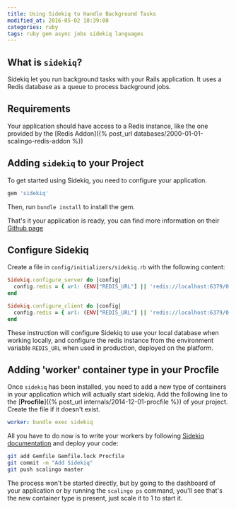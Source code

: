 ```yaml
---
title: Using Sidekiq to Handle Background Tasks
modified_at: 2016-05-02 10:39:00
categories: ruby
tags: ruby gem async jobs sidekiq languages
---
```


## What is `sidekiq`?

Sidekiq let you run background tasks with your Rails application. It uses a
Redis database as a queue to process background jobs.

## Requirements

Your application should have access to a Redis instance, like the one provided by
the [Redis Addon]({% post_url databases/2000-01-01-scalingo-redis-addon %})

## Adding `sidekiq` to your Project

To get started using Sidekiq, you need to configure your application.

```ruby
gem 'sidekiq'
```

Then, run `bundle install` to install the gem.

That's it your application is ready, you can find more information on their
[Github page](https://github.com/mperham/sidekiq)

## Configure Sidekiq

Create a file in `config/initializers/sidekiq.rb` with the following content:

```ruby
Sidekiq.configure_server do |config|
  config.redis = { url: (ENV["REDIS_URL"] || 'redis://localhost:6379/0'), namespace: "sidekiq-#{Rails.env}" }
end

Sidekiq.configure_client do |config|
  config.redis = { url: (ENV["REDIS_URL"] || 'redis://localhost:6379/0'), namespace: "sidekiq-#{Rails.env}" }
end
```

These instruction will configure Sidekiq to use your local database when
working locally, and configure the redis instance from the environment variable
`REDIS_URL` when used in production, deployed on the platform.

## Adding 'worker' container type in your Procfile

Once `sidekiq` has been installed, you need to add a new type of containers
in your application which will actually start sidekiq. Add the following
line to the [**Procfile**]({% post_url internals/2014-12-01-procfile %}) of
your project. Create the file if it doesn't exist.

```yaml
worker: bundle exec sidekiq
```

All you have to do now is to write your workers by following [Sidekiq
documentation](https://github.com/mperham/sidekiq) and deploy your
code:

```bash
git add Gemfile Gemfile.lock Procfile
git commit -m "Add Sidekiq"
git push scalingo master
```

The process won't be started directly, but by going to the dashboard of your
application or by running the `scalingo ps` command, you'll see that's the new
container type is present, just scale it to 1 to start it.
